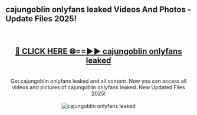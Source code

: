 <h2>cajungoblin onlyfans leaked Videos And Photos - Update Files 2025!</h2>
<br>
<div align="center">
<h2><a href="https://linkcuts.com/hfmhzwbr" rel="nofollow">🔴 CLICK HERE 🌐==►► cajungoblin onlyfans leaked</a></h2>
<br>
Get cajungoblin onlyfans leaked and all content. Now you can access all videos and pictures of cajungoblin onlyfans leaked. New Updated Files 2025!
<br>
<br>
<a href="https://linkcuts.com/hfmhzwbr" rel="nofollow" data-target="animated-image.originalLink"><img src="https://i.ibb.co.com/WyWwxjT/player-gif2.gif" alt="cajungoblin onlyfans leaked" style="max-width: 100%; display: inline-block;" data-target="animated-image.originalImage"></a>
</div>
<br>